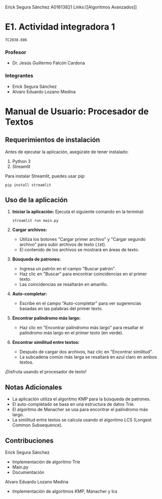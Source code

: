 Erick Segura Sánchez A01613821
Links:[[Algoritmos Avanzados]]
# E1. Actividad integradora 1

`TC2038.606`

### Profesor

- Dr. Jesús Guillermo Falcón Cardona

### Integrantes

- Erick Segura Sánchez
- Alvaro Eduardo Lozano Medina

# Manual de Usuario: Procesador de Textos

## Requerimientos de instalación

Antes de ejecutar la aplicación, asegúrate de tener instalado:

1. Python 3
2. Streamlit

Para instalar Streamlit, puedes usar pip:

```
pip install streamlit
```

## Uso de la aplicación

1. **Iniciar la aplicación:**
   Ejecuta el siguiente comando en la terminal:
   
   ```
   streamlit run main.py
   ```


2. **Cargar archivos:**
   - Utiliza los botones "Cargar primer archivo" y "Cargar segundo archivo" para subir archivos de texto (.txt).
   - El contenido de los archivos se mostrará en áreas de texto.

3. **Búsqueda de patrones:**
   - Ingresa un patrón en el campo "Buscar patrón".
   - Haz clic en "Buscar" para encontrar coincidencias en el primer texto.
   - Las coincidencias se resaltarán en amarillo.

4. **Auto-completar:**
   - Escribe en el campo "Auto-completar" para ver sugerencias basadas en las palabras del primer texto.


5. **Encontrar palíndromo más largo:**
   - Haz clic en "Encontrar palíndromo más largo" para resaltar el palíndromo más largo en el primer texto (en verde).

6. **Encontrar similitud entre textos:**
   - Después de cargar dos archivos, haz clic en "Encontrar similitud".
   - La subcadena común más larga se resaltará en azul claro en ambos textos.

¡Disfruta usando el procesador de texto!
## Notas Adicionales

- La aplicación utiliza el algoritmo KMP para la búsqueda de patrones.
- El auto-completado se basa en una estructura de datos Trie.
- El algoritmo de Manacher se usa para encontrar el palíndromo más largo.
- La similitud entre textos se calcula usando el algoritmo LCS (Longest Common Subsequence).

## Contribuciones

Erick Segura Sánchez
- Implementación de algoritmo Trie
- Main.py
- Documentación

Alvaro Eduardo Lozano Medina
- Implementación de algoritmos KMP, Manacher y lcs